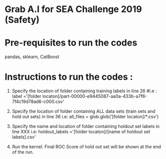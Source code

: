 # Grab A.I for SEA Challenge 2019 (Safety)

# Pre-requisites to run the codes

pandas, sklearn, CatBoost

# Instructions to run the codes :

1) Specify the location of folder containing training labels in line 26
   #i.e : label ='[folder locaton]/part-00000-e9445087-aa0a-433b-a7f6-7f4c19d78ad6-c000.csv'
   
2) Specify the location of folder containing ALL data sets (train sets and hold out sets) in line 36
   i.e: all_files = glob.glob('[folder locaton]/*.csv')

3) Specify the name and location of folder containing holdout set labels in line XXX
   i.e: holdout_labels ='[folder locaton]/[name of holdout set labels].csv'
   
4) Run the kernel. Final ROC Score of hold out set will be shown at the end of the run.
   
   
